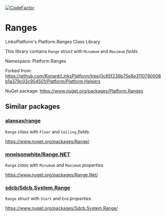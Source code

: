 [![CodeFactor](https://www.codefactor.io/repository/github/linksplatform/ranges/badge)](https://www.codefactor.io/repository/github/linksplatform/ranges)

# Ranges

LinksPlatform's Platform.Ranges Class Library

This library contains `Range` *struct* with `Minumum` and `Maximum` *fields*.

Namespace: Platform.Ranges

Forked from: https://github.com/Konard/LinksPlatform/tree/0c85f236b75e6e3110790008b1a379c03c954501/Platform/Platform.Helpers

NuGet package: https://www.nuget.org/packages/Platform.Ranges

## Similar packages

### [alansav/range](https://github.com/alansav/range)

`Range` *class* with `Floor` and `Ceiling` *fields*.

https://www.nuget.org/packages/Range/

###  [mnelsonwhite/Range.NET](https://github.com/mnelsonwhite/Range.NET)

`Range` *class* with `Minumum` and `Maximum` *properties*.

https://www.nuget.org/packages/Range.Net/

### [sdcb/Sdcb.System.Range](https://github.com/sdcb/Sdcb.System.Range)

`Range` *struct* with `Start` and `End` *properties*.

https://www.nuget.org/packages/Sdcb.System.Range/
